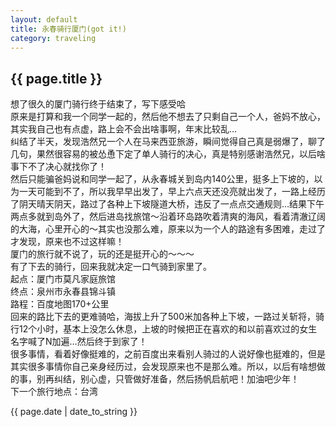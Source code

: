 ```yaml
---
layout: default
title: 永春骑行厦门(got it!)
category: traveling
---
```


<h2>{{ page.title }}</h2>

<p>
想了很久的厦门骑行终于结束了，写下感受哈</br>
原来是打算和我一个同学一起的，然后他不想去了只剩自己一个人，爸妈不放心，其实我自己也有点虚，路上会不会出啥事啊，年末比较乱…</br>
纠结了半天，发现浩然兄一个人在马来西亚旅游，瞬间觉得自己真是弱爆了，聊了几句，果然很容易的被怂恿下定了单人骑行的决心，真是特别感谢浩然兄，以后啥事下不了决心就找你了！</br>
然后只能骗爸妈说和同学一起了，从永春城关到岛内140公里，挺多上下坡的，以为一天可能到不了，所以我早早出发了，早上六点天还没亮就出发了，一路上经历了阴天晴天阴天，路过了各种上下坡隧道大桥，违反了一点点交通规则…结果下午两点多就到岛外了，然后进岛找旅馆～沿着环岛路吹着清爽的海风，看着清澈辽阔的大海，心里开心的～其实也没那么难，原来以为一个人的路途有多困难，走过了才发现，原来也不过这样嘛！</br>
厦门的旅行就不说了，玩的还是挺开心的～～～</br>
有了下去的骑行，回来我就决定一口气骑到家里了。</br>
起点：厦门市莫凡家庭旅馆</br>
终点：泉州市永春县锦斗镇</br>
路程：百度地图170+公里</br>
回来的路比下去的更难骑哈，海拔上升了500米加各种上下坡，一路过关斩将，骑行12个小时，基本上没怎么休息，上坡的时候把正在喜欢的和以前喜欢过的女生名字喊了N加遍…然后终于到家了！</br>
很多事情，看着好像挺难的，之前百度出来看别人骑过的人说好像也挺难的，但是其实很多事情你自己亲身经历过，会发现原来也不是那么难。所以，以后有啥想做的事，别再纠结，别心虚，只管做好准备，然后扬帆启航吧！加油吧少年！</br>
下一个旅行地点：台湾</br>
</p>

<p>{{ page.date | date_to_string }}</p>

